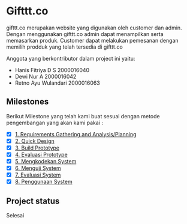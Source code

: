# Gifttt.co
gifttt.co merupakan website yang digunakan oleh customer dan admin. Dengan menggunakan gifttt.co admin dapat menampilkan serta memasarkan produk. Customer dapat melakukan pemesanan dengan memilih prodduk yang telah tersedia di gifttt.co

Anggota yang berkontributor dalam project ini yaitu:
- Hanis Fitriya D S 2000016040
- Dewi Nur A 2000016042
- Retno Ayu Wulandari 2000016063

## Milestones
Berikut Milestone yang telah kami buat sesuai dengan metode pengembangan yang akan kami pakai : 

- [x] [1. Requirements Gathering and Analysis/Planning](https://gitlab.com/hanisftryaa/gifttt.co/-/milestones/2#tab-issues) 
- [x] [2. Quick Design](https://gitlab.com/hanisftryaa/gifttt.co/-/milestones/3#tab-issues)
- [x] [3. Build Prototype](https://gitlab.com/hanisftryaa/gifttt.co/-/milestones/11#tab-issues)
- [x] [4. Evaluasi Prototype](https://gitlab.com/hanisftryaa/gifttt.co/-/milestones/5#tab-issues)
- [x] [5. Mengkodekan System](https://gitlab.com/hanisftryaa/gifttt.co/-/milestones/6#tab-issues)
- [x] [6. Menguji System](https://gitlab.com/hanisftryaa/gifttt.co/-/milestones/7#tab-issues)
- [x] [7. Evaluasi System](https://gitlab.com/hanisftryaa/gifttt.co/-/milestones/8#tab-issues)
- [x] [8. Penggunaan System](https://gitlab.com/hanisftryaa/gifttt.co/-/milestones/9#tab-issues)

## Project status
Selesai

